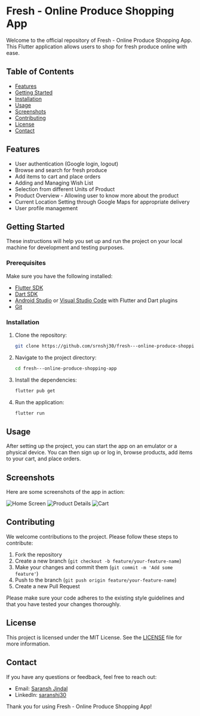 # Fresh - Online Produce Shopping App

Welcome to the official repository of Fresh - Online Produce Shopping App. This Flutter application allows users to shop for fresh produce online with ease.

## Table of Contents

- [Features](#features)
- [Getting Started](#getting-started)
- [Installation](#installation)
- [Usage](#usage)
- [Screenshots](#screenshots)
- [Contributing](#contributing)
- [License](#license)
- [Contact](#contact)

## Features

- User authentication (Google login, logout)
- Browse and search for fresh produce
- Add items to cart and place orders
- Adding and Managing Wish List
- Selection from different Units of Product
- Product Overview - Allowing user to know more about the product
- Current Location Setting through Google Maps for appropriate delivery
- User profile management

## Getting Started

These instructions will help you set up and run the project on your local machine for development and testing purposes.

### Prerequisites

Make sure you have the following installed:

- [Flutter SDK](https://flutter.dev/docs/get-started/install)
- [Dart SDK](https://dart.dev/get-dart)
- [Android Studio](https://developer.android.com/studio) or [Visual Studio Code](https://code.visualstudio.com/) with Flutter and Dart plugins
- [Git](https://git-scm.com/)

### Installation

1. Clone the repository:

    ```sh
    git clone https://github.com/srnshj30/fresh---online-produce-shopping-app.git
    ```

2. Navigate to the project directory:

    ```sh
    cd fresh---online-produce-shopping-app
    ```

3. Install the dependencies:

    ```sh
    flutter pub get
    ```

4. Run the application:

    ```sh
    flutter run
    ```

## Usage

After setting up the project, you can start the app on an emulator or a physical device. You can then sign up or log in, browse products, add items to your cart, and place orders.

## Screenshots

Here are some screenshots of the app in action:


![Home Screen](screenshots/Home_Page.jpg)
![Product Details](screenshots/Product_Overview.jpg)
![Cart](screenshots/Review_Cart_Page.jpg)

## Contributing

We welcome contributions to the project. Please follow these steps to contribute:

1. Fork the repository
2. Create a new branch (`git checkout -b feature/your-feature-name`)
3. Make your changes and commit them (`git commit -m 'Add some feature'`)
4. Push to the branch (`git push origin feature/your-feature-name`)
5. Create a new Pull Request

Please make sure your code adheres to the existing style guidelines and that you have tested your changes thoroughly.

## License

This project is licensed under the MIT License. See the [LICENSE](LICENSE) file for more information.

## Contact

If you have any questions or feedback, feel free to reach out:

- Email: [Saransh Jindal](saranshj35@gmail.com)
- LinkedIn: [saranshj30](https://www.linkedin.com/in/saranshj30/)

Thank you for using Fresh - Online Produce Shopping App!
